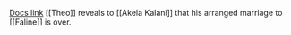 [Docs link](https://docs.google.com/document/d/11gSpbZrDJFDDNz48WgbYW9hne0Jn4gKsSMmkxmmu-_M/edit)
[[Theo]] reveals to [[Akela Kalani]] that his arranged marriage to [[Faline]] is over.